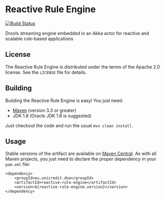 # Reactive Rule Engine

[![Build Status](https://travis-ci.org/UniCreditDnA/reactive-rule-engine.svg)](https://travis-ci.org/UniCreditDnA/reactive-rule-engine)

Drools streaming engine embedded in an Akka actor for reactive and scalable rule-based applications

## License
The Reactive Rule Engine is distributed under the terms of the Apache 2.0 license. See the ``LICENSE`` file for details.

## Building

Building the Reactive Rule Engine is easy! 
You just need:
* [Maven](https://maven.apache.org/) (version 3.3 or greater)
* JDK 1.8 (Oracle JDK 1.8 is suggested)

Just checkout the code and run the usual ``mvn clean install``.

## Usage
Stable versions of the artifact are available on [Maven Central](http://central.sonatype.org/). 
As with all Maven projects, you just need to declare the proper dependency in your ``pom.xml`` file:

```
<dependency>
    <groupId>eu.unicredit.dna</groupId>
    <artifactId>reactive-rule-engine</artifactId>
    <version>${reactive-rule-engine.version}</version>
</dependency>
```
